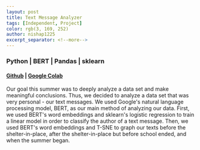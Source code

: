 ```yaml
---
layout: post
title: Text Message Analyzer
tags: [Independent, Project]
color: rgb(3, 169, 252)
author: nishap1225
excerpt_separator: <!--more-->
---
```

### Python | BERT | Pandas | sklearn  
<!--more-->

#### [Github](https://nishap1225.github.io/Text-Message-Analyzer/) | [Google Colab](https://colab.research.google.com/drive/199_uyqz7nc5aTBdIykGcwGMIYaGMsXDF?usp=sharing)

Our goal this summer was to deeply analyze a data set and make meaningful conclusions. Thus, we decided to analyze a data set that was very personal - our text messages. We used Google's natural language processing model, BERT, as our main method of analyzing our data. First, we used BERT's word embeddings and sklearn's logistic regression to train a linear model in order to classify the author of a text message. Then, we used BERT's word embeddings and T-SNE to graph our texts before the shelter-in-place, after the shelter-in-place but before school ended, and when the summer began.
